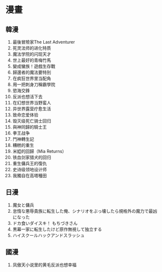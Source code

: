 # 漫畫
## 韓漫
1. 最後冒險家The Last Adventurer
2. 死灵法师的进化特质
3. 魔法学院的闪现天才
4. 世上最好的青梅竹馬
5. 變成蠻族！遊戲生存戰
6. 歸還者的魔法要特別
7. 在疯狂世界里当配角
8. 用一把刺身刀稱霸學院
9. 慾海交鋒
10. 反派也想活下去
11. 在幻想世界当野蛮人
12. 异世界露营疗愈生活
13. 致命恋爱体验
14. 毁灭级死亡骑士回归
15. 與神同歸的騎士王
16. 拳王战争
17. 鬥神轉生記
18. 糟糕的重生
19. 米婭的回歸（Mia Returns）
20. 铁血剑家猎犬的回归
21. 重生傭兵王的復仇
22. 史诗级领地设计师
23. 我獨自在高塔種田

## 日漫
1. 魔女と傭兵
2. 怠惰な悪辱貴族に転生した俺、シナリオをぶっ壊したら規格外の魔力で最凶になった
3. ドカ食いダイスキ！ もちづきさん
4. 黒幕一家に転生したけど原作無視して独立する
5. ハイスクールハックアンドスラッシュ


## 國漫
1. 凤傲天小说里的黄毛反派也想幸福
